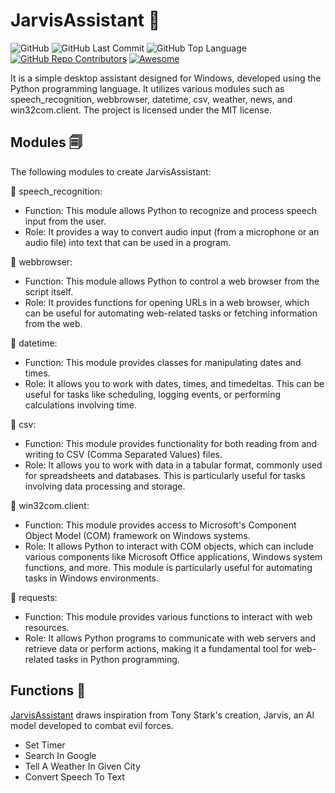 # JarvisAssistant 🤖
![GitHub](https://img.shields.io/github/license/PriyanjanMitra/JarvisAssistant?logo=Github)
![GitHub Last Commit](https://img.shields.io/github/last-commit/PriyanjanMitra/JarvisAssistant)
![GitHub Top Language](https://img.shields.io/github/languages/top/PriyanjanMitra/JarvisAssistant)
[![GitHub Repo Contributors](https://img.shields.io/github/contributors-anon/PriyanjanMitra/JarvisAssistant?style=flat&logo=github&logoColor=whitesmoke&label=Contributors)](https://github.com/EbookFoundation/free-programming-books/graphs/contributors) 
[![Awesome](https://cdn.rawgit.com/sindresorhus/awesome/d7305f38d29fed78fa85652e3a63e154dd8e8829/media/badge.svg)](https://github.com/sindresorhus/awesome)&#160;


It is a simple desktop assistant designed for Windows, developed using the Python programming language. It utilizes various modules such as speech_recognition, webbrowser, datetime, csv, weather, news, and win32com.client. The project is licensed under the MIT license.

## Modules 🗐
The following modules to create JarvisAssistant:


🌻 speech_recognition:
   - Function: This module allows Python to recognize and process speech input from the user.
   - Role: It provides a way to convert audio input (from a microphone or an audio file) into text that can be used in a program.

🌻 webbrowser:
   - Function: This module allows Python to control a web browser from the script itself.
   - Role: It provides functions for opening URLs in a web browser, which can be useful for automating web-related tasks or fetching information from the web.

🌻 datetime:
   - Function: This module provides classes for manipulating dates and times.
   - Role: It allows you to work with dates, times, and timedeltas. This can be useful for tasks like scheduling, logging events, or performing calculations involving time.

🌻 csv:
   - Function: This module provides functionality for both reading from and writing to CSV (Comma Separated Values) files.
   - Role: It allows you to work with data in a tabular format, commonly used for spreadsheets and databases. This is particularly useful for tasks involving data processing and storage.
     
🌻 win32com.client:
   - Function: This module provides access to Microsoft's Component Object Model (COM) framework on Windows systems.
   - Role: It allows Python to interact with COM objects, which can include various components like Microsoft Office applications, Windows system functions, and more. This module is particularly useful for automating tasks in Windows environments.

🌻 requests:
   - Function: This module provides various functions to interact with web resources.
   - Role: It allows Python programs to communicate with web servers and retrieve data or perform actions, making it a fundamental tool for web-related tasks in Python programming.

## Functions 🏺
[JarvisAssistant](https://github.com/PriyanjanMitra/JarvisAssistant/blob/main/main.py) draws inspiration from Tony Stark's creation, Jarvis, an AI model developed to combat evil forces.
* Set Timer
* Search In Google
* Tell A Weather In Given City
* Convert Speech To Text





